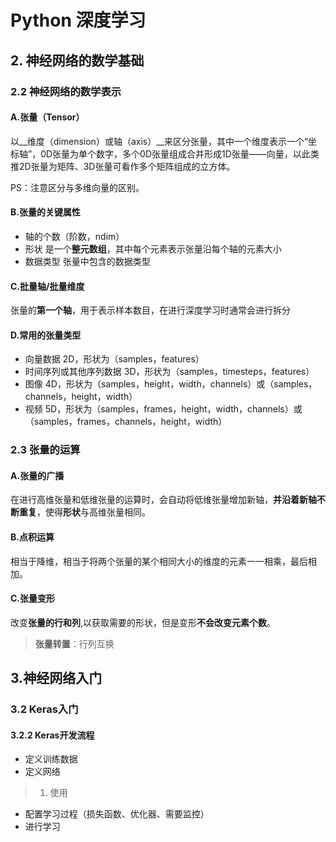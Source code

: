 # Python 深度学习

## 2. 神经网络的数学基础

### 2.2 神经网络的数学表示

#### A.张量（Tensor）

以__维度（dimension）或轴（axis）__来区分张量，其中一个维度表示一个“坐标轴”，0D张量为单个数字，多个0D张量组成合并形成1D张量——向量，以此类推2D张量为矩阵、3D张量可看作多个矩阵组成的立方体。

PS：注意区分与多维向量的区别。
#### B.张量的关键属性

* 轴的个数（阶数，ndim）
* 形状  是一个**整元数组**，其中每个元素表示张量沿每个轴的元素大小
* 数据类型  张量中包含的数据类型

#### C.批量轴/批量维度

张量的**第一个轴**，用于表示样本数目，在进行深度学习时通常会进行拆分

#### D.常用的张量类型

* 向量数据 2D，形状为（samples，features）
* 时间序列或其他序列数据 3D，形状为（samples，timesteps，features）
* 图像 4D，形状为（samples，height，width，channels）或（samples，channels，height，width）
* 视频 5D，形状为（samples，frames，height，width，channels）或（samples，frames，channels，height，width）

### 2.3 张量的运算

#### A.张量的广播

在进行高维张量和低维张量的运算时，会自动将低维张量增加新轴，**并沿着新轴不断重复**，使得**形状**与高维张量相同。

#### B.点积运算
相当于降维，相当于将两个张量的某个相同大小的维度的元素一一相乘，最后相加。

#### C.张量变形
改变**张量的行和列**,以获取需要的形状，但是变形**不会改变元素个数**。
>**张量转置**：行列互换

## 3.神经网络入门
### 3.2 Keras入门
#### 3.2.2 Keras开发流程
* 定义训练数据
* 定义网络
> 1. 使用
* 配置学习过程（损失函数、优化器、需要监控）
* 进行学习
<!--stackedit_data:
eyJoaXN0b3J5IjpbLTIwNTYyOTcxMDcsLTExNjE5OTE1NjksOT
MxOTIxMzM4XX0=
-->